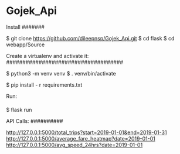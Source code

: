 # Gojek_Api

Install
#######

$ git clone https://github.com/dileepnsp/Gojek_Api.git
$ cd flask
$ cd webapp/Source


Create a virtualenv and activate it:
####################################

$ python3 -m venv venv
$ . venv/bin/activate

$ pip install - r requirements.txt

Run:
####
$ flask run

API Calls:
##########

http://127.0.0.1:5000/total_trips?start=2019-01-01&end=2019-01-31
http://127.0.0.1:5000/average_fare_heatmap?date=2019-01-01
http://127.0.0.1:5000/avg_speed_24hrs?date=2019-01-01
